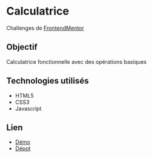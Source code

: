 # Calculatrice

Challenges de [FrontendMentor](https://www.frontendmentor.io/challenges/calculator-app-9lteq5N29)

## Objectif

Calculatrice fonctionnelle avec des opérations basiques

## Technologies utilisés

- HTML5
- CSS3
- Javascript

## Lien

- [Démo]()
- [Dépot](https://github.com/alexisMigniau/calculator)
